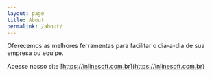 ```yaml
---
layout: page
title: About
permalink: /about/
---
```


Oferecemos as melhores ferramentas para facilitar o dia-a-dia de sua empresa ou equipe.

Acesse nosso site [https://inlinesoft.com.br](https://inlinesoft.com.br)